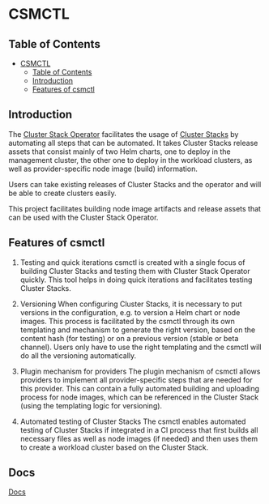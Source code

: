 # CSMCTL

## Table of Contents

- [CSMCTL](#csmctl)
  - [Table of Contents](#table-of-contents)
  - [Introduction](#introduction)
  - [Features of csmctl](#features-of-csmctl)

## Introduction

The [Cluster Stack Operator](https://github.com/SovereignCloudStack/cluster-stack-operator) facilitates the usage of [Cluster Stacks](https://github.com/SovereignCloudStack/cluster-stacks) by automating all steps that can be automated. It takes Cluster Stacks release assets that consist mainly of two Helm charts, one to deploy in the management cluster, the other one to deploy in the workload clusters, as well as provider-specific node image (build) information.

Users can take existing releases of Cluster Stacks and the operator and will be able to create clusters easily.

This project facilitates building node image artifacts and release assets that can be used with the Cluster Stack Operator.


## Features of csmctl
1. Testing and quick iterations
csmctl is created with a single focus of building Cluster Stacks and testing them with Cluster Stack Operator quickly. This tool helps in doing quick iterations and facilitates testing Cluster Stacks. 

2. Versioning
When configuring Cluster Stacks, it is necessary to put versions in the configuration, e.g. to version a Helm chart or node images. This process is facilitated by the csmctl through its own templating and mechanism to generate the right version, based on the content hash (for testing) or on a previous version (stable or beta channel). Users only have to use the right templating and the csmctl will do all the versioning automatically.

3. Plugin mechanism for providers
The plugin mechanism of csmctl allows providers to implement all provider-specific steps that are needed for this provider. This can contain a fully automated building and uploading process for node images, which can be referenced in the Cluster Stack (using the templating logic for versioning). 

4. Automated testing of Cluster Stacks
The csmctl enables automated testing of Cluster Stacks if integrated in a CI process that first builds all necessary files as well as node images (if needed) and then uses them to create a workload cluster based on the Cluster Stack.

## Docs

[Docs](./docs/README.md)
